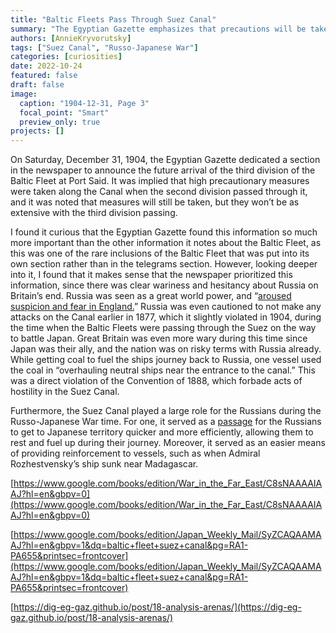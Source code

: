 ```yaml
---
title: "Baltic Fleets Pass Through Suez Canal"
summary: "The Egyptian Gazette emphasizes that precautions will be taken during the passing of the third squadron of the Baltic Fleet in 1904.  Britain is wary of Russia and a Baltic vessel later violates the Canal's neutrality act."
authors: [AnnieKryvorutsky]
tags: ["Suez Canal", "Russo-Japanese War"]
categories: [curiosities]
date: 2022-10-24
featured: false
draft: false
image:
  caption: "1904-12-31, Page 3"
  focal_point: "Smart"
  preview_only: true
projects: []
---
```

On Saturday, December 31, 1904, the Egyptian Gazette dedicated a section in the newspaper to announce the future arrival of the third division of the Baltic Fleet at Port Said.  It was implied that high precautionary measures were taken along the Canal when the second division passed through it, and it was noted that measures will still be taken, but they won’t be as extensive with the third division passing. 

I found it curious that the Egyptian Gazette found this information so much more important than the other information it notes about the Baltic Fleet, as this was one of the rare inclusions of the Baltic Fleet that was put into its own section rather than in the telegrams section.  However, looking deeper into it, I found that it makes sense that the newspaper prioritized this information, since there was clear wariness and hesitancy about Russia on Britain’s end.  Russia was seen as a great world power, and “[aroused suspicion and fear in England.](https://babel.hathitrust.org/cgi/pt?id=mdp.39015007658308&view=1up&seq=345&q1=Russia)”  Russia was even cautioned to not make any attacks on the Canal earlier in 1877, which it slightly violated in 1904, during the time when the Baltic Fleets were passing through the Suez on the way to battle Japan.  Great Britain was even more wary during this time since Japan was their ally, and the nation was on risky terms with Russia already.  While getting coal to fuel the ships journey back to Russia, one vessel used the coal in “overhauling neutral ships near the entrance to the canal.”  This was a direct violation of the Convention of 1888, which forbade acts of hostility in the Suez Canal.  

Furthermore, the Suez Canal played a large role for the Russians during the Russo-Japanese War time.  For one, it served as a [passage](https://dig-eg-gaz.github.io/post/16-analysis-stefonek/) for the Russians to get to Japanese territory quicker and more efficiently, allowing them to rest and fuel up during their journey.  Moreover, it served as an easier means of providing reinforcement to vessels, such as when Admiral Rozhestvensky’s ship sunk near Madagascar.

[https://www.google.com/books/edition/War_in_the_Far_East/C8sNAAAAIAAJ?hl=en&gbpv=0](https://www.google.com/books/edition/War_in_the_Far_East/C8sNAAAAIAAJ?hl=en&gbpv=0)

[https://www.google.com/books/edition/Japan_Weekly_Mail/SyZCAQAAMAAJ?hl=en&gbpv=1&dq=baltic+fleet+suez+canal&pg=RA1-PA655&printsec=frontcover](https://www.google.com/books/edition/Japan_Weekly_Mail/SyZCAQAAMAAJ?hl=en&gbpv=1&dq=baltic+fleet+suez+canal&pg=RA1-PA655&printsec=frontcover)

[https://dig-eg-gaz.github.io/post/18-analysis-arenas/](https://dig-eg-gaz.github.io/post/18-analysis-arenas/)